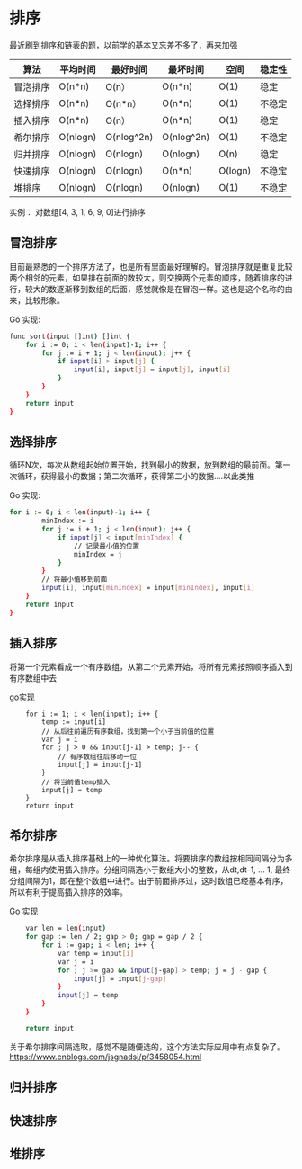 # 排序

最近刷到排序和链表的题，以前学的基本又忘差不多了，再来加强


| 算法 | 平均时间 | 最好时间 |  最坏时间 |  空间 |  稳定性 |
| ------ | ------ | ------ | ------ | ------ | ------ |
| 冒泡排序 | O(n*n) | O(n）| O(n*n) | O(1) | 稳定
| 选择排序 | O(n*n) | O(n*n）| O(n*n) | O(1) | 不稳定
| 插入排序 | O(n*n) | O(n）| O(n*n) | O(1) | 稳定
| 希尔排序 |O(nlogn) | O(nlog^2n) | O(nlog^2n) | O(1) | 不稳定
| 归并排序 |O(nlogn) | O(nlogn) | O(nlogn) | O(n) | 稳定
| 快速排序 |O(nlogn) | O(nlogn) | O(n*n)  | O(logn) | 不稳定
| 堆排序 |O(nlogn) | O(nlogn) | O(nlogn)  | O(1) | 不稳定

实例： 对数组[4, 3, 1, 6, 9, 0]进行排序

## 冒泡排序
目前最熟悉的一个排序方法了，也是所有里面最好理解的。冒泡排序就是重复比较两个相邻的元素，如果排在前面的数较大，则交换两个元素的顺序，随着排序的进行，较大的数逐渐移到数组的后面，感觉就像是在冒泡一样。这也是这个名称的由来，比较形象。

Go 实现:
```sh
func sort(input []int) []int {
	for i := 0; i < len(input)-1; i++ {
		for j := i + 1; j < len(input); j++ {
			if input[i] > input[j] {
				input[i], input[j] = input[j], input[i]
			}
		}
	}
	return input
}
```

## 选择排序
循环N次，每次从数组起始位置开始，找到最小的数据，放到数组的最前面。第一次循环，获得最小的数据；第二次循环，获得第二小的数据....以此类推

Go 实现:
```sh
for i := 0; i < len(input)-1; i++ {
		minIndex := i
		for j := i + 1; j < len(input); j++ {
			if input[j] < input[minIndex] {
				// 记录最小值的位置
				minIndex = j
			}
		}
		// 将最小值移到前面
		input[i], input[minIndex] = input[minIndex], input[i]
	}
	return input
}
```
## 插入排序
将第一个元素看成一个有序数组，从第二个元素开始，将所有元素按照顺序插入到有序数组中去

go实现
```
	for i := 1; i < len(input); i++ {
		temp := input[i]
		// 从后往前遍历有序数组，找到第一个小于当前值的位置
		var j = i
		for ; j > 0 && input[j-1] > temp; j-- {
			// 有序数组往后移动一位
			input[j] = input[j-1]
		}
		// 将当前值temp插入
		input[j] = temp
	}
	return input
```
## 希尔排序
希尔排序是从插入排序基础上的一种优化算法。将要排序的数组按相同间隔分为多组，每组内使用插入排序。分组间隔选小于数组大小的整数，从dt,dt-1, ... 1, 最终分组间隔为1，即在整个数组中进行。由于前面排序过，这时数组已经基本有序，所以有利于提高插入排序的效率。

Go 实现
```sh
	var len = len(input)
	for gap := len / 2; gap > 0; gap = gap / 2 {
		for i := gap; i < len; i++ {
			var temp = input[i]
			var j = i
			for ; j >= gap && input[j-gap] > temp; j = j - gap {
				input[j] = input[j-gap]
			}
			input[j] = temp
		}
	}

	return input
```

关于希尔排序间隔选取，感觉不是随便选的，这个方法实际应用中有点复杂了。
https://www.cnblogs.com/jsgnadsj/p/3458054.html

## 归并排序

## 快速排序

## 堆排序
